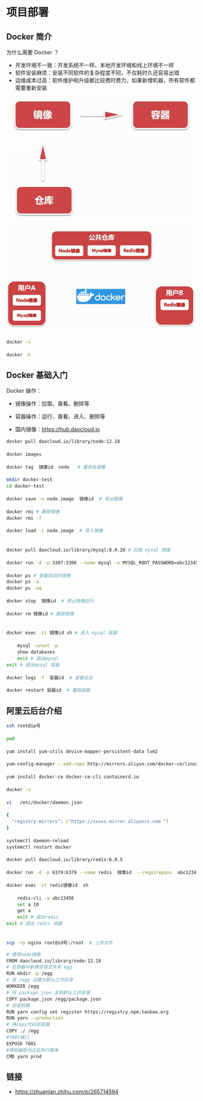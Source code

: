 # 项目部署

## Docker 简介

为什么需要 Docker ？

- 开发环境不一致：开发系统不一样、本地开发环境和线上环境不一样
- 软件安装麻烦：安装不同软件的复杂程度不同，不仅耗时久还容易出错
- 运维成本过高：软件维护和升级都比较费时费力，如果新增机器，所有软件都需要重新安装

![Docker-20-1.PNG](./img/Docker-20-1.PNG)

![Docker-20-2.PNG](./img/Docker-20-2.PNG)

```bash
docker -v

docker -h
```

## Docker 基础入门

Docker 操作：

- 镜像操作：拉取、查看、删除等
- 容器操作：运行、查看、进入、删除等

- 国内镜像：https://hub.daocloud.io

```bash
docker pull daocloud.io/library/node:12.18

docker images

docker tag  镜像id  node   # 重命名镜像

mkdir docker-test
cd docker-test

docker save -o node.image  镜像id  # 导出镜像

docker rmi # 删除镜像
docker rmi -f

docker load -i node.image  # 导入镜像


docker pull daocloud.io/library/mysql:8.0.20 # 拉取 mysql 镜像

docker run -d -p 3307:3306 --name mysql -e MYSQL_ROOT_PASSWORD=abc123456  镜像 id # 启动镜像

docker ps # 查看启动的镜像
docker ps -a
docker ps -aq

docker stop  镜像id  # 停止镜像运行

docker rm 镜像id # 删除镜像


docker exec -it 镜像id sh # 进入 mysql 容器

    mysql -uroot -p
    show databases
    exit # 退出mysql
exit # 退出mysql 容器

docker logs -f  容器id  # 查看日志

docker restart 容器id  # 重启容器

```

## 阿里云后台介绍

```bash
ssh root@ip号

pwd

yum install yum-utils device-mapper-persistent-data lvm2

yum-config-manager --add-repo http://mirrors.aliyun.com/docker-ce/linux/centos/docker-ce.repo

yum install docker-ce docker-ce-cli containerd.io

docker -v

vi   /etc/docker/daemon.json

{
  "registry-mirrors": ["https://xxxxx.mirror.aliyuncs.com "]
}

systemctl daemon-reload
systemctl restart docker

docker pull daocloud.io/library/redis:6.0.5

docker run -d -p 6379:6379 --name redis  镜像id  --requirepass  abc1234456

docker exec -it redis镜像id  sh

    redis-cli -a abc23456
    set a 10
    get a
    exit # 退出redis
exit # 退出 redis 容器


scp -rp nginx root@id号:/root  # 上传文件

```

```bash
# 使用node镜像
FROM daocloud.io/library/node:12.18
# 在容器中新建目录文件夹 egg
RUN mkdir -p /egg
# 将 /egg 设置为默认工作目录
WORKDIR /egg
# 将 package.json 复制默认工作目录
COPY package.json /egg/package.json
# 安装依赖
RUN yarn config set register https://registry.npm.taobao.org
RUN yarn --production
# 再copy代码至容器
COPY ./ /egg
#7001端口
EXPOSE 7001
#等容器启动之后执行脚本
CMD yarn prod
```

## 链接

- https://zhuanlan.zhihu.com/p/265714594

